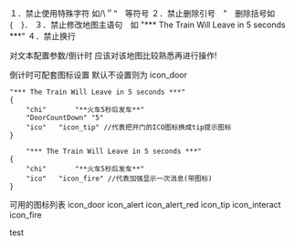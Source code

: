 １．禁止使用特殊字符 如/\＂“　等符号
２．禁止删除引号　"　删除括号如　{　}．
３．禁止修改地图主语句　如	"*** The Train Will Leave in 5 seconds ***"
４．禁止换行


对文本配置参数/倒计时 应该对该地图比较熟悉再进行操作!

倒计时可配套图标设置 默认不设置则为 icon_door

	"*** The Train Will Leave in 5 seconds ***"
	{
		"chi"		"**火车5秒后发车**"
		"DoorCountDown" "5"
		"ico"   "icon_tip" //代表把开门的ICO图标换成tip提示图标
	}
	
		"*** The Train Will Leave in 5 seconds ***"
	{
		"chi"		"**火车5秒后发车**"
		"ico"   "icon_fire" //代表加强显示一次消息(带图标)
	}

可用的图标列表
icon_door
icon_alert
icon_alert_red
icon_tip
icon_interact
icon_fire 

test
